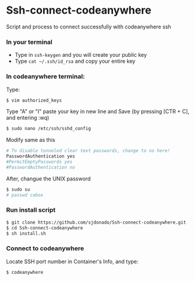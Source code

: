 # Ssh-connect-codeanywhere
Script and process to connect successfully with codeanywhere ssh
### In your terminal
* Type in `ssh-keygen` and you will create your public key
* Type `cat ~/.ssh/id_rsa` and copy your entire key
### In codeanywhere terminal:
Type: 
```sh
$ vim authorized_keys
```
Type "A" or "I" paste your key in new line and Save (by pressing [CTR + C], and entering :wq)
```sh
$ sudo nano /etc/ssh/sshd_config
```
Modify same as this
```sh
# To disable tunneled clear text passwords, change to no here!
PasswordAuthentication yes
#PermitEmptyPasswords yes
#PasswordAuthentication no
```
After, changue the UNIX password
```sh
$ sudo su
# passwd cabox
```
### Run install script
```sh
$ git clone https://github.com/sjdonado/Ssh-connect-codeanywhere.git
$ cd Ssh-connect-codeanywhere
$ sh install.sh
```
### Connect to codeanywhere
Locate SSH port number in Container's Info, and type:
```sh
$ codeanywhere
```

